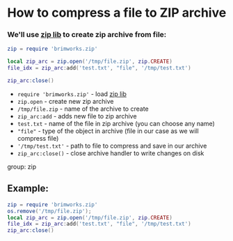 # How to compress a file to ZIP archive

### We'll use [zip lib](https://luarocks.org/modules/brimworks/lua-zip) to create zip archive from file:

```lua
zip = require 'brimworks.zip'

local zip_arc = zip.open('/tmp/file.zip', zip.CREATE)
file_idx = zip_arc:add('test.txt', "file", '/tmp/test.txt')

zip_arc:close()
```

- `require 'brimworks.zip'` - load [zip lib](https://onelinerhub.com/lua/install-zip-module-with-luarocks)
- `zip.open` - create new zip archive
- `/tmp/file.zip` - name of the archive to create
- `zip_arc:add` - adds new file to zip archive
- `test.txt` - name of the file in zip archive (you can choose any name)
- `"file"` - type of the object in archive (file in our case as we will compress file)
- `'/tmp/test.txt'` - path to file to compress and save in our archive
- `zip_arc:close()` - close archive handler to write changes on disk

group: zip

## Example: 
```lua
zip = require 'brimworks.zip'
os.remove('/tmp/file.zip');
local zip_arc = zip.open('/tmp/file.zip', zip.CREATE)
file_idx = zip_arc:add('test.txt', "file", '/tmp/test.txt')
zip_arc:close()
```

